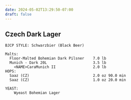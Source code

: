 ```yaml
---
date: 2024-05-02T13:29:50-07:00
draft: false
---
```

## Czech Dark Lager ##
    BJCP STYLE: Schwarzbier (Black Beer)
    
    Malts:
      Floor-Malted Bohemian Dark Pilsner    7.0 lb
      Munich - Dark 20L                     3.5 lb
        <NAME>CaraMunich II                 2.0 lb
    HOPS:
      Saaz (CZ)                             2.0 oz 90.0 min
      Saaz (CZ)                             1.0 oz 20.0 min
      
    YEAST:
        Wyeast Bohemian Lager
